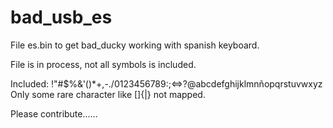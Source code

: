 # bad_usb_es

File es.bin to get bad_ducky working with spanish keyboard.

File is in process, not all symbols is included.

Included: !"#$%&'()*+,-./0123456789:;<=>?@abcdefghijklmnñopqrstuvwxyz Only some rare character like []{|} not mapped.

Please contribute......
